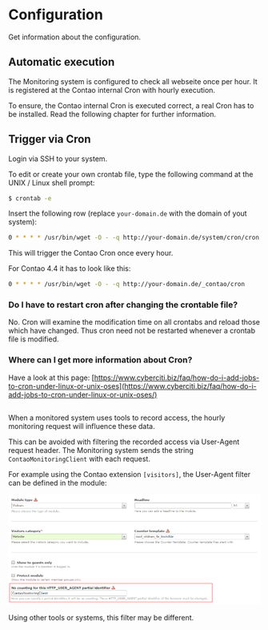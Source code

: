 # Configuration

Get information about the configuration.

## Automatic execution

The Monitoring system is configured to check all webseite once per hour. It is registered at the Contao internal Cron with hourly execution.

To ensure, the Contao internal Cron is executed correct, a real Cron has to be installed. Read the following chapter for further information.

## Trigger via Cron

Login via SSH to your system.

To edit or create your own crontab file, type the following command at the UNIX / Linux shell prompt:

```bash
$ crontab -e
```

Insert the following row \(replace `your-domain.de` with the domain of yout system\):

```bash
0 * * * * /usr/bin/wget -O - -q http://your-domain.de/system/cron/cron.php
```

This will trigger the Contao Cron once every hour.

For Contao 4.4 it has to look like this:

```bash
0 * * * * /usr/bin/wget -O - -q http://your-domain.de/_contao/cron
```

### Do I have to restart cron after changing the crontable file?

No. Cron will examine the modification time on all crontabs and reload those which have changed. Thus cron need not be restarted whenever a crontab file is modified.

### Where can I get more information about Cron?

Have a look at this page: [https://www.cyberciti.biz/faq/how-do-i-add-jobs-to-cron-under-linux-or-unix-oses](https://www.cyberciti.biz/faq/how-do-i-add-jobs-to-cron-under-linux-or-unix-oses/)

## 

When a monitored system uses tools to record access, the hourly monitoring request will influence these data.

This can be avoided with filtering the recorded access via User-Agent request header. The Monitoring system sends the string `ContaoMonitoringClient` with each request.

For example using the Contao extension `[visitors]`, the User-Agent filter can be defined in the module:

![Screenshot Module configuration of visitors](screenshot_user_agent_for_visitors.png)

Using other tools or systems, this filter may be different.